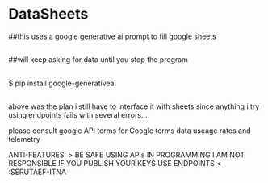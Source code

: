 # DataSheets
##this uses a google generative ai prompt to fill google sheets
##
##will keep asking for data until you stop the program
##
$ pip install google-generativeai
##
above was the plan i still have to interface it with sheets since anything i try using endpoints fails with several errors... 

please consult google API terms for Google terms data useage rates and telemetry

ANTI-FEATURES: > BE SAFE USING APIs IN PROGRAMMING I AM NOT RESPONSIBLE IF YOU PUBLISH YOUR KEYS USE ENDPOINTS < :SERUTAEF-ITNA
